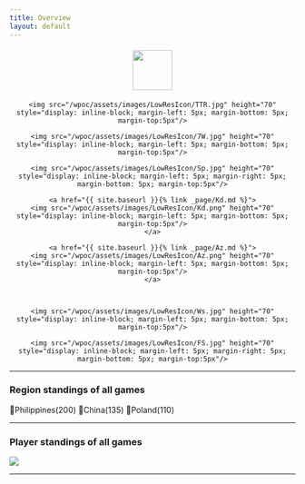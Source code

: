 ```yaml
---
title: Overview
layout: default
---
```


<div align="center">
	<a href="{{ site.baseurl }}{% link _page/Ccs.md %}">
		<img src="/wpoc/assets/images/LowResIcon/Ccs.png" height="70" style="display: inline-block; margin-left: 5px; margin-right: 5px; margin-bottom: 5px; margin-top:5px"/>
	</a>
	
	<img src="/wpoc/assets/images/LowResIcon/TTR.jpg" height="70" style="display: inline-block; margin-left: 5px; margin-bottom: 5px; margin-top:5px"/>

	<img src="/wpoc/assets/images/LowResIcon/7W.jpg" height="70" style="display: inline-block; margin-left: 5px; margin-bottom: 5px; margin-top:5px"/>

	<img src="/wpoc/assets/images/LowResIcon/Sp.jpg" height="70" style="display: inline-block; margin-left: 5px; margin-right: 5px; margin-bottom: 5px; margin-top:5px"/>

	<a href="{{ site.baseurl }}{% link _page/Kd.md %}">
	<img src="/wpoc/assets/images/LowResIcon/Kd.png" height="70" style="display: inline-block; margin-left: 5px; margin-bottom: 5px; margin-top:5px"/>
	</a>

	<a href="{{ site.baseurl }}{% link _page/Az.md %}">
	<img src="/wpoc/assets/images/LowResIcon/Az.png" height="70" style="display: inline-block; margin-left: 5px; margin-bottom: 5px; margin-top:5px"/>
	</a>



	<img src="/wpoc/assets/images/LowResIcon/Ws.jpg" height="70" style="display: inline-block; margin-left: 5px; margin-bottom: 5px; margin-top:5px"/>
	
	<img src="/wpoc/assets/images/LowResIcon/FS.jpg" height="70" style="display: inline-block; margin-left: 5px; margin-right: 5px; margin-bottom: 5px; margin-top:5px"/>
</div>



---




### Region standings of all games 
🥇Philippines(200) 🥈China(135) 🥉Poland(110)

---

### Player standings of all games


<div align="left">
 <img src="/wpoc/assets/images/AllGamesRanking.png" style="display: block; margin-bottom: 5px"/>
</div>

---
<!---
{% for post in site.tags.7W %}
{{ post.excerpt }}
{% endfor %}
<br>
-->




